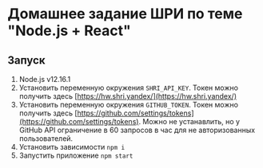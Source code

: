 # Домашнее задание ШРИ по теме "Node.js + React"

## Запуск

1. Node.js v12.16.1
1. Установить переменную окружения `SHRI_API_KEY`. Токен можно получить здесь [https://hw.shri.yandex/](https://hw.shri.yandex/)
1. Установить переменную окружения `GITHUB_TOKEN`. Токен можно получить здесь [https://github.com/settings/tokens](https://github.com/settings/tokens). Можно не устанавлить, но у GitHub API ограничение в 60 запросов в час для не авторизованных пользователей.
1. Установить зависимости `npm i`
1. Запустить приложение `npm start`
